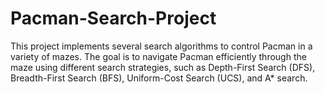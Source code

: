 # Pacman-Search-Project
This project implements several search algorithms to control Pacman in a variety of mazes. The goal is to navigate Pacman efficiently through the maze using different search strategies, such as Depth-First Search (DFS), Breadth-First Search (BFS), Uniform-Cost Search (UCS), and A* search. 
